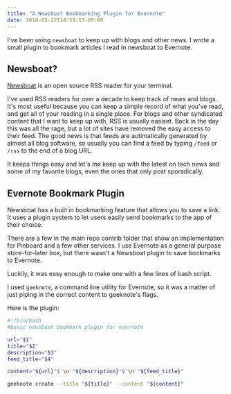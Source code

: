 ```yaml
---
title: "A Newsboat Bookmarking Plugin for Evernote"
date: 2018-02-22T14:53:13-05:00
---
```


I've been using `newsboat` to keep up with blogs and other news. I wrote a small plugin to bookmark articles I read in newsboat to Evernote.

<!--more-->

## Newsboat?

[Newsboat](https://newsboat.org/) is an open source RSS reader for your terminal. 

I've used RSS readers for over a decade to keep track of news and blogs. It's most useful because you can keep a simple record of what you've read, and get all of your reading in a single place. For blogs and other syndicated content that I want to keep up with, RSS is usually easiset. Back in the day this was all the rage, but a lot of sites have removed the easy access to their feed. The good news is that feeds are autimatically generated by almost all blog software, so usually you can find a feed by typing `/feed` or `/rss` to the end of a blog URL. 

It keeps things easy and let's me keep up with the latest on tech news and some of my favorite blogs, even the ones that only post sporadically. 

## Evernote Bookmark Plugin

Newsboat has a built in bookmarking feature that allows you to save a link. It uses a plugin system to let users easily send bookmarks to the app of their choice. 

There are a few in the main repo contrib folder that show an implementation for Pinboard and a few other services. I use Evernote as a general purpose store-for-later box, but there wasn't a Newsboat plugin to save bookmarks to Evernote.

Luckily, it was easy enough to make one with a few lines of bash script. 

I used `geeknote`, a command line utility for Evernote, so it was a matter of just piping in the correct content to geeknote's flags. 

Here is the plugin:

```bash
#!/bin/bash
#basic newsboat bookmark plugin for evernote

url="$1"
title="$2"
description="$3"
feed_title="$4"

content="${url}"$'\n'"${description}"$'\n'"${feed_title}"

geeknote create --title "${title}" --content "${content}"

```
